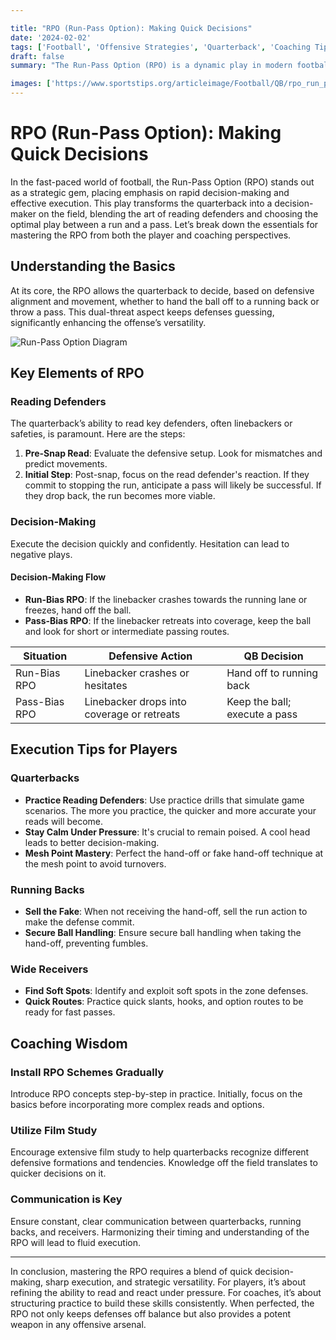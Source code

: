 ```yaml
---

title: "RPO (Run-Pass Option): Making Quick Decisions"
date: '2024-02-02'
tags: ['Football', 'Offensive Strategies', 'Quarterback', 'Coaching Tips', 'Player Development', 'RPO', 'Run-Pass Option', 'Decision Making', 'Game Tactics']
draft: false
summary: "The Run-Pass Option (RPO) is a dynamic play in modern football that demands rapid decision-making and adaptive execution from quarterbacks. This article delves into the intricacies of the RPO, offering insights from both player and coaching perspectives."

images: ['https://www.sportstips.org/articleimage/Football/QB/rpo_run_pass_option_making_quick_decisions_1_20240714_160906.webp', 'https://www.sportstips.org/articleimage/Football/QB/rpo_run_pass_option_making_quick_decisions.webp']
---
```


# RPO (Run-Pass Option): Making Quick Decisions

In the fast-paced world of football, the Run-Pass Option (RPO) stands out as a strategic gem, placing emphasis on rapid decision-making and effective execution. This play transforms the quarterback into a decision-maker on the field, blending the art of reading defenders and choosing the optimal play between a run and a pass. Let’s break down the essentials for mastering the RPO from both the player and coaching perspectives.

## Understanding the Basics

At its core, the RPO allows the quarterback to decide, based on defensive alignment and movement, whether to hand the ball off to a running back or throw a pass. This dual-threat aspect keeps defenses guessing, significantly enhancing the offense’s versatility.

![Run-Pass Option Diagram](https://www.sportstips.org/articleimage/Football/QB/rpo_run_pass_option_making_quick_decisions_1_20240714_160906.webp)

## Key Elements of RPO

### Reading Defenders

The quarterback’s ability to read key defenders, often linebackers or safeties, is paramount. Here are the steps:

1. **Pre-Snap Read**: Evaluate the defensive setup. Look for mismatches and predict movements.
2. **Initial Step**: Post-snap, focus on the read defender's reaction. If they commit to stopping the run, anticipate a pass will likely be successful. If they drop back, the run becomes more viable.

### Decision-Making

Execute the decision quickly and confidently. Hesitation can lead to negative plays.

#### Decision-Making Flow

- **Run-Bias RPO**: If the linebacker crashes towards the running lane or freezes, hand off the ball.
- **Pass-Bias RPO**: If the linebacker retreats into coverage, keep the ball and look for short or intermediate passing routes.

| **Situation**      | **Defensive Action**                     | **QB Decision**                     |
|---------------------|------------------------------------------|-------------------------------------|
| Run-Bias RPO       | Linebacker crashes or hesitates          | Hand off to running back            |
| Pass-Bias RPO      | Linebacker drops into coverage or retreats| Keep the ball; execute a pass       |

## Execution Tips for Players

### Quarterbacks

- **Practice Reading Defenders**: Use practice drills that simulate game scenarios. The more you practice, the quicker and more accurate your reads will become.
- **Stay Calm Under Pressure**: It's crucial to remain poised. A cool head leads to better decision-making.
- **Mesh Point Mastery**: Perfect the hand-off or fake hand-off technique at the mesh point to avoid turnovers.

### Running Backs

- **Sell the Fake**: When not receiving the hand-off, sell the run action to make the defense commit.
- **Secure Ball Handling**: Ensure secure ball handling when taking the hand-off, preventing fumbles.

### Wide Receivers

- **Find Soft Spots**: Identify and exploit soft spots in the zone defenses.
- **Quick Routes**: Practice quick slants, hooks, and option routes to be ready for fast passes.

## Coaching Wisdom

### Install RPO Schemes Gradually

Introduce RPO concepts step-by-step in practice. Initially, focus on the basics before incorporating more complex reads and options.

### Utilize Film Study

Encourage extensive film study to help quarterbacks recognize different defensive formations and tendencies. Knowledge off the field translates to quicker decisions on it.

### Communication is Key

Ensure constant, clear communication between quarterbacks, running backs, and receivers. Harmonizing their timing and understanding of the RPO will lead to fluid execution.

---

In conclusion, mastering the RPO requires a blend of quick decision-making, sharp execution, and strategic versatility. For players, it’s about refining the ability to read and react under pressure. For coaches, it’s about structuring practice to build these skills consistently. When perfected, the RPO not only keeps defenses off balance but also provides a potent weapon in any offensive arsenal.